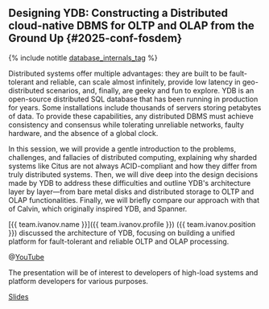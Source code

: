 ## Designing YDB: Constructing a Distributed cloud-native DBMS for OLTP and OLAP from the Ground Up {#2025-conf-fosdem}

{% include notitle [database_internals_tag](../../tags.md#database_internals) %}

Distributed systems offer multiple advantages: they are built to be fault-tolerant and reliable, can scale almost infinitely, provide low latency in geo-distributed scenarios, and, finally, are geeky and fun to explore. YDB is an open-source distributed SQL database that has been running in production for years. Some installations include thousands of servers storing petabytes of data. To provide these capabilities, any distributed DBMS must achieve consistency and consensus while tolerating unreliable networks, faulty hardware, and the absence of a global clock.

In this session, we will provide a gentle introduction to the problems, challenges, and fallacies of distributed computing, explaining why sharded systems like Citus are not always ACID-compliant and how they differ from truly distributed systems. Then, we will dive deep into the design decisions made by YDB to address these difficulties and outline YDB's architecture layer by layer—from bare metal disks and distributed storage to OLTP and OLAP functionalities. Finally, we will briefly compare our approach with that of Calvin, which originally inspired YDB, and Spanner.

[{{ team.ivanov.name }}]({{ team.ivanov.profile }}) ({{ team.ivanov.position }}) discussed the architecture of YDB, focusing on building a unified platform for fault-tolerant and reliable OLTP and OLAP processing.

@[YouTube](https://youtu.be/fMR6zQVchgE?si=ru-xdaY8p1MpLus4)

The presentation will be of interest to developers of high-load systems and platform developers for various purposes.

[Slides](https://presentations.ydb.tech/2025/en/fosdem/designing_ydb/presentation.pdf)
